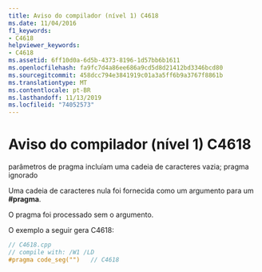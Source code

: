 ```yaml
---
title: Aviso do compilador (nível 1) C4618
ms.date: 11/04/2016
f1_keywords:
- C4618
helpviewer_keywords:
- C4618
ms.assetid: 6ff10d0a-6d5b-4373-8196-1d57bb6b1611
ms.openlocfilehash: fa9fc7d4a86ee686a9cd5d8d21412bd3346bcd80
ms.sourcegitcommit: 458dcc794e3841919c01a3a5ff6b9a3767f8861b
ms.translationtype: MT
ms.contentlocale: pt-BR
ms.lasthandoff: 11/13/2019
ms.locfileid: "74052573"
---
```

# <a name="compiler-warning-level-1-c4618"></a>Aviso do compilador (nível 1) C4618

parâmetros de pragma incluíam uma cadeia de caracteres vazia; pragma ignorado

Uma cadeia de caracteres nula foi fornecida como um argumento para um **#pragma**.

O pragma foi processado sem o argumento.

O exemplo a seguir gera C4618:

```cpp
// C4618.cpp
// compile with: /W1 /LD
#pragma code_seg("")   // C4618
```
